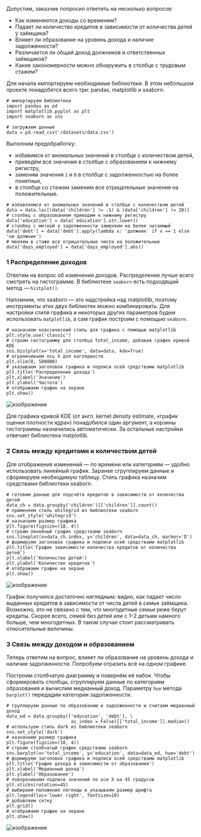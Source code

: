 Допустим, заказчик попросил ответить на несколько вопросов:

- Как изменяются доходы со временем?
- Падает ли количество кредитов в зависимости от количества детей у заёмщика?
- Влияет ли образование на уровень дохода и наличие задолженности?
- Различается ли общий доход должников и ответственных заёмщиков?
- Какие закономерности можно обнаружить в столбце с трудовым стажем?

Для начала импортируем необходимые библиотеки. В этом небольшом проекте понадобятся всего три: pandas, matplotlib и seaborn.

```
# импортируем библиотеки
import pandas as pd
import matplotlib.pyplot as plt
import seaborn as sns

# загружаем данные
data = pd.read_csv('/datasets/data.csv')
```
Выполним предобработку: 

- избавимся от аномальных значений в столбце с количеством детей,
- приведём все значения в столбце с образованием к нижнему регистру,
- заменим значения `1` и `0` в столбце с задолженностью на более понятные,
- в столбце со стажем заменим все отрицательные значения на положительные.
```
# избавляемся от аномальных значений в столбце с количеством детей
data = data.loc[(data['children'] != -1) & (data['children'] != 20)]
# столбец с образованием приводим к нижнему регистру
data['education'] = data['education'].str.lower()
# столбец с меткой о задолженности заменяем на более читаемый
data['debt'] = data['debt'].apply(lambda x: 'должник' if x == 1 else 'не должник')
# меняем в стаже все отрицательные числа на положительные
data['days_employed'] = data['days_employed'].abs()
```
### 1  Распределение доходов

Ответим на вопрос об изменении доходов. Распределение лучше всего смотреть на гистограмме. В библиотеке `seaborn` есть подходящий метод — `histplot()`. 

Напомним, что seaborn — это надстройка над matplotlib, поэтому инструменты этих двух библиотек можно комбинировать. Для настройки стиля графика и некоторых других параметров будем использовать `matplotlib`, а сам график построим с помощью `seaborn`.
```
# назначаем классический стиль для графика с помощью matplotlib
plt.style.use('classic')
# строим гистограмму для столбца total_income, добавив график кривой KDE
sns.histplot(x='total_income', data=data, kde=True)
# ограничиваем ось X для наглядности
plt.xlim(0, 500000)
# указываем заголовок графика и подписи осей средствами matplotlib
plt.title('Распределение дохода')
plt.xlabel('Значение')
plt.ylabel('Частота')
# отображаем график на экране
plt.show()
```
![изображение](https://user-images.githubusercontent.com/104757775/203422884-5321372f-5726-4f21-b566-5ca87a3ff885.png)

Для графика кривой KDE (от англ. kernel density estimate, «график оценки плотности ядра») понадобился один аргумент, а корзины гистограммы назначились автоматически. За остальные настройки отвечает библиотека matplotlib.

### 2  Связь между кредитами и количеством детей

Для отображения изменений — по времени или категориям — удобно использовать линейный график. Заранее сгруппируем данные и сформируем необходимую таблицу. Стиль графика назначим средствами библиотеки seaborn.
```
# готовим данные для подсчёта кредитов в зависимости от количества детей
data_ch = data.groupby('children')[['children']].count()
# применяем стиль whitegrid из библиотеки seaborn
sns.set_style('whitegrid')
# назначаем размер графика
plt.figure(figsize=(10, 4))
# строим линейный график средствами seaborn
sns.lineplot(x=data_ch.index, y='children', data=data_ch, marker='D')
# формируем заголовок графика и подписи осей средствами matplotlib
plt.title('График зависимости количества кредитов от количества детей')
plt.xlabel('Количество детей')
plt.ylabel('Количество кредитов')
# отображаем график на экране
plt.show()
```
![изображение](https://user-images.githubusercontent.com/104757775/203423067-14844a71-3cdb-4a10-93e3-139f3c4094a5.png)

График получился достаточно наглядным: видно, как падает число выданных кредитов в зависимости от числа детей в семье заёмщика. Возможно, это не связано с тем, что многодетные семьи реже берут кредиты. Скорее всего, семей без детей или с 1–2 детьми намного больше, чем многодетных. В таком случае стоит рассматривать относительные величины.

### 3  Связь между доходом и образованием

Теперь ответим на вопрос, влияет ли образование на уровень дохода и наличие задолженности. Попробуем отразить всё на одном графике. 

Построим столбчатую диаграмму и повернём её набок. Чтобы сформировать столбцы, сгруппируем данные по категориям образования и вычислим медианный доход. Параметру `hue` метода `barplot()` передадим категории задолженности.
```
# группируем данные по образованию и задолженности и считаем медианный доход
data_ed = data.groupby(['education', 'debt'], \
                        as_index = False)[['total_income']].median()
# используем стиль dark из библиотеки seaborn
sns.set_style('dark')
# назначаем размер графика
plt.figure(figsize=(10, 4))
# строим столбчатый график средствами seaborn
sns.barplot(x='total_income', y='education', data=data_ed, hue='debt')
# формируем заголовок графика и подписи осей средствами matplotlib
plt.title('График дохода в зависимости от образования')
plt.xlabel('Медианный доход')
plt.ylabel('Образование')
# поворачиваем подписи значений по оси X на 45 градусов
plt.xticks(rotation=45)
# выбираем положение легенды и указываем размер шрифта
plt.legend(loc='lower right', fontsize=10)
# добавляем сетку
plt.grid()
# отображаем график на экране
plt.show()
```
![изображение](https://user-images.githubusercontent.com/104757775/203423256-01a29524-dad8-4cc0-8980-4be030f865bd.png)

```
```
```
```
```
```
```
```
```
```
```
```
```
```
```
```
```
```
```
```
```
```
```
```
```
